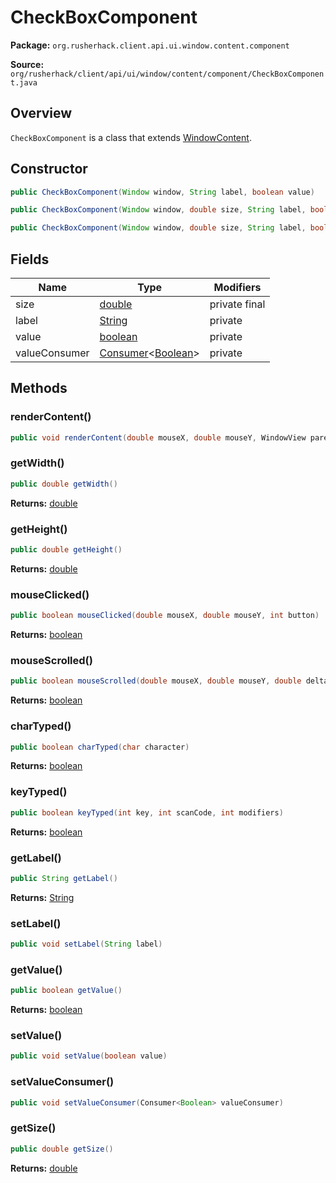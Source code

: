 # CheckBoxComponent

**Package:** `org.rusherhack.client.api.ui.window.content.component`

**Source:** `org/rusherhack/client/api/ui/window/content/component/CheckBoxComponent.java`

## Overview

`CheckBoxComponent` is a class that extends [WindowContent](/client/api/ui/window/content/WindowContent.md).

## Constructor

```java
public CheckBoxComponent(Window window, String label, boolean value)
```

```java
public CheckBoxComponent(Window window, double size, String label, boolean value)
```

```java
public CheckBoxComponent(Window window, double size, String label, boolean value, Consumer<Boolean> callback)
```

## Fields

| Name | Type | Modifiers |
|------|------|----------|
| size | [double](https://docs.oracle.com/en/java/javase/21/docs/api/java.base/java/lang/Double.html) | private final |
| label | [String](https://docs.oracle.com/en/java/javase/21/docs/api/java.base/java/lang/String.html) | private |
| value | [boolean](https://docs.oracle.com/en/java/javase/21/docs/api/java.base/java/lang/Boolean.html) | private |
| valueConsumer | [Consumer](https://docs.oracle.com/en/java/javase/21/docs/api/java.base/java/util/function/Consumer.html)<[Boolean](https://docs.oracle.com/en/java/javase/21/docs/api/java.base/java/lang/Boolean.html)> | private |


## Methods

### renderContent()

```java
public void renderContent(double mouseX, double mouseY, WindowView parent)
```

### getWidth()

```java
public double getWidth()
```

**Returns:** [double](https://docs.oracle.com/en/java/javase/21/docs/api/java.base/java/lang/Double.html)

### getHeight()

```java
public double getHeight()
```

**Returns:** [double](https://docs.oracle.com/en/java/javase/21/docs/api/java.base/java/lang/Double.html)

### mouseClicked()

```java
public boolean mouseClicked(double mouseX, double mouseY, int button)
```

**Returns:** [boolean](https://docs.oracle.com/en/java/javase/21/docs/api/java.base/java/lang/Boolean.html)

### mouseScrolled()

```java
public boolean mouseScrolled(double mouseX, double mouseY, double delta)
```

**Returns:** [boolean](https://docs.oracle.com/en/java/javase/21/docs/api/java.base/java/lang/Boolean.html)

### charTyped()

```java
public boolean charTyped(char character)
```

**Returns:** [boolean](https://docs.oracle.com/en/java/javase/21/docs/api/java.base/java/lang/Boolean.html)

### keyTyped()

```java
public boolean keyTyped(int key, int scanCode, int modifiers)
```

**Returns:** [boolean](https://docs.oracle.com/en/java/javase/21/docs/api/java.base/java/lang/Boolean.html)

### getLabel()

```java
public String getLabel()
```

**Returns:** [String](https://docs.oracle.com/en/java/javase/21/docs/api/java.base/java/lang/String.html)

### setLabel()

```java
public void setLabel(String label)
```

### getValue()

```java
public boolean getValue()
```

**Returns:** [boolean](https://docs.oracle.com/en/java/javase/21/docs/api/java.base/java/lang/Boolean.html)

### setValue()

```java
public void setValue(boolean value)
```

### setValueConsumer()

```java
public void setValueConsumer(Consumer<Boolean> valueConsumer)
```

### getSize()

```java
public double getSize()
```

**Returns:** [double](https://docs.oracle.com/en/java/javase/21/docs/api/java.base/java/lang/Double.html)

